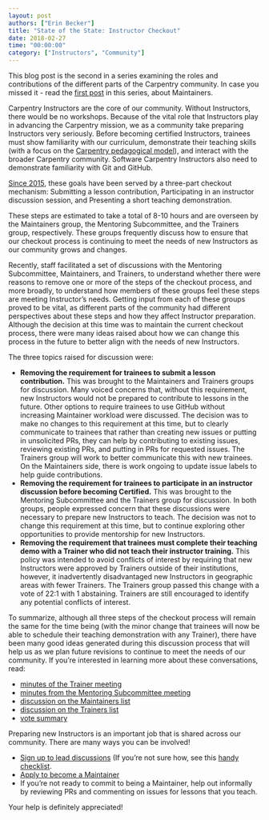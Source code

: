```yaml
---
layout: post
authors: ["Erin Becker"]
title: "State of the State: Instructor Checkout"
date: 2018-02-27
time: "00:00:00"
category: ["Instructors", "Community"]
---
```


This blog post is the second in a series examining the roles and contributions of the different parts of the Carpentry community. In case you missed it - read the [first post](http://www.datacarpentry.org/blog/maintainer-report/) in this series, about Maintainers.

Carpentry Instructors are the core of our community. Without Instructors, there would be no workshops. Because of the vital role that Instructors play in advancing the Carpentry mission, we as a community take preparing Instructors very seriously. Before becoming certified Instructors, trainees must show familiarity with our curriculum, demonstrate their teaching skills (with a focus on the [Carpentry pedagogical model](http://carpentries.github.io/instructor-training/02-practice-learning/#the-carpentries-pedagogical-model)), and interact with the broader Carpentry community. Software Carpentry Instructors also need to demonstrate familiarity with Git and GitHub.

[Since 2015](https://software-carpentry.org/blog/2015/12/instructor-training-checkout-procedure.html), these goals have been served by a three-part checkout mechanism: 
Submitting a lesson contribution, 
Participating in an instructor discussion session, and
Presenting a short teaching demonstration. 

These steps are estimated to take a total of 8-10 hours and are overseen by the Maintainers group, the Mentoring Subcommittee, and the Trainers group, respectively. These groups frequently discuss how to ensure that our checkout process is continuing to meet the needs of new Instructors as our community grows and changes.

Recently, staff facilitated a set of discussions with the Mentoring Subcommittee, Maintainers, and Trainers, to understand whether there were reasons to remove one or more of the steps of the checkout process, and more broadly, to understand how members of these groups feel these steps are meeting Instructor’s needs. Getting input from each of these groups proved to be vital, as different parts of the community had different perspectives about these steps and how they affect Instructor preparation. Although the decision at this time was to maintain the current checkout process, there were many ideas raised about how we can change this process in the future to better align with the needs of new Instructors. 

The three topics raised for discussion were:

- **Removing the requirement for trainees to submit a lesson contribution.** This was brought to the Maintainers and Trainers groups for discussion. Many voiced concerns that, without this requirement, new Instructors would not be prepared to contribute to lessons in the future. Other options to require trainees to use GitHub without increasing Maintainer workload were discussed. The decision was to make no changes to this requirement at this time, but to clearly communicate to trainees that rather than creating new issues or putting in unsolicited PRs, they can help by contributing to existing issues, reviewing existing PRs, and putting in PRs for requested issues. The Trainers group will work to better communicate this with new trainees.  On the Maintainers side, there is work ongoing to update issue labels to help guide contributions.
- **Removing the requirement for trainees to participate in an instructor discussion before becoming Certified.** This was brought to the Mentoring Subcommittee and the Trainers group for discussion. In both groups, people expressed concern that these discussions were necessary to prepare new Instructors to teach. The decision was not to change this requirement at this time, but to continue exploring other opportunities to provide mentorship for new Instructors. 
- **Removing the requirement that trainees must complete their teaching demo with a Trainer who did not teach their instructor training.** This policy was intended to avoid conflicts of interest by requiring that new Instructors were approved by Trainers outside of their institutions, however, it inadvertently disadvantaged new Instructors in geographic areas with fewer Trainers. The Trainers group passed this change with a vote of 22:1 with 1 abstaining. Trainers are still encouraged to identify any potential conflicts of interest.

To summarize, although all three steps of the checkout process will remain the same for the time being (with the minor change that trainees will now be able to schedule their teaching demonstration with any Trainer), there have been many good ideas generated during this discussion process that will help us as we plan future revisions to continue to meet the needs of our community. If you’re interested in learning more about these conversations, read:

- [minutes of the Trainer meeting](https://github.com/carpentries/trainers/blob/master/minutes/2018-01-25-business.md)
- [minutes from the Mentoring Subcommittee meeting](https://github.com/carpentries/mentoring/blob/master/minutes/minutes-2018-01-29.md)
- [discussion on the Maintainers list](http://lists.software-carpentry.org/pipermail/maintainers/2018-January/000442.html)
- [discussion on the Trainers list](http://lists.software-carpentry.org/pipermail/trainers/2018-January/000970.html)
- [vote summary](https://github.com/carpentries/trainers/blob/master/minutes/checkout-changes-feedback-summary.md)

Preparing new Instructors is an important job that is shared across our community. There are many ways you can be involved! 

- [Sign up to lead discussions](http://pad.software-carpentry.org/instructor-discussion) (If you’re not sure how, see this [handy checklist](https://github.com/carpentries/mentoring/blob/master/checklists-discussion-sessions.md).
- [Apply to become a Maintainer](https://goo.gl/forms/P6dxWRarT8jIxYDA3)
- If you’re not ready to commit to being a Maintainer, help out informally by reviewing PRs and commenting on issues for lessons that you teach. 

Your help is definitely appreciated!


